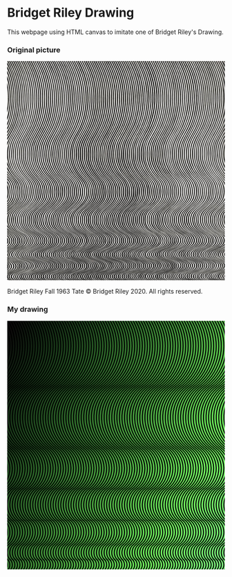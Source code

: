 # Bridget Riley Drawing
This webpage using HTML canvas to imitate one of Bridget Riley's Drawing.

### Original picture

![alt text](https://github.com/dailiang18bb/Some-Projects/blob/master/Bridget-Riley-Drawing/T00616_10.jpg "Bridget Riley Fall 1963 Tate © Bridget Riley 2020. All rights reserved.")

Bridget Riley
Fall 1963
Tate
© Bridget Riley 2020. All rights reserved.

### My drawing

![alt text](https://github.com/dailiang18bb/Some-Projects/blob/master/Bridget-Riley-Drawing/Screen%20Shot%202020-02-19%20at%205.12.16%20PM.png "My drawing")
